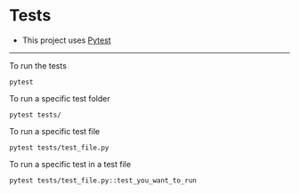 # Tests  
- This project uses [Pytest](https://docs.pytest.org/en/7.1.x/)  
---
To run the tests  
```
pytest
```
 To run a specific test folder  
```
pytest tests/
```
To run a specific test file  
```
pytest tests/test_file.py
```
To run a specific test in a test file  
```
pytest tests/test_file.py::test_you_want_to_run
```
